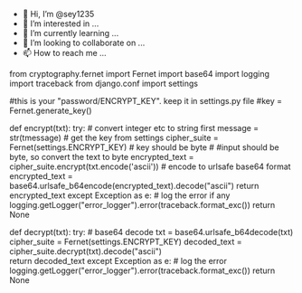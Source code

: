 - 👋 Hi, I’m @sey1235
- 👀 I’m interested in ...
- 🌱 I’m currently learning ...
- 💞️ I’m looking to collaborate on ...
- 📫 How to reach me ...

<!---
sey1235/sey1235 is a ✨ special ✨ repository because its `README.md` (this file) appears on your GitHub profile.
You can click the Preview link to take a look at your changes.
--->
from cryptography.fernet import Fernet
import base64
import logging
import traceback
from django.conf import settings

#this is your "password/ENCRYPT_KEY". keep it in settings.py file
#key = Fernet.generate_key() 

def encrypt(txt):
    try:
        # convert integer etc to string first
        message = str(tmessage)
        # get the key from settings
        cipher_suite = Fernet(settings.ENCRYPT_KEY) # key should be byte
        # #input should be byte, so convert the text to byte
        encrypted_text = cipher_suite.encrypt(txt.encode('ascii'))
        # encode to urlsafe base64 format
        encrypted_text = base64.urlsafe_b64encode(encrypted_text).decode("ascii") 
        return encrypted_text
    except Exception as e:
        # log the error if any
        logging.getLogger("error_logger").error(traceback.format_exc())
        return None


def decrypt(txt):
    try:
        # base64 decode
        txt = base64.urlsafe_b64decode(txt)
        cipher_suite = Fernet(settings.ENCRYPT_KEY)
        decoded_text = cipher_suite.decrypt(txt).decode("ascii")     
        return decoded_text
    except Exception as e:
        # log the error
        logging.getLogger("error_logger").error(traceback.format_exc())
        return None

